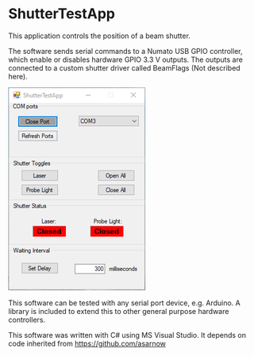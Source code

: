 # ShutterTestApp
This application controls the position of a beam shutter.

The software sends serial commands to a Numato USB GPIO controller, which enable or disables hardware GPIO 3.3 V outputs. The outputs are connected to a custom shutter driver called BeamFlags (Not described here).

![App Image](https://github.com/ilopezpe/ShutterTestApp/blob/master/ShutterTestApp.png)

This software can be tested with any serial port device, e.g. Arduino. A library is included to extend this to other general purpose hardware controllers.

This software was written with C# using MS Visual Studio. It depends on code inherited from https://github.com/asarnow
